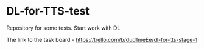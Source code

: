 # DL-for-TTS-test
Repository for some tests. Start work with DL

The link to the task board - https://trello.com/b/dud1meEe/dl-for-tts-stage-1
